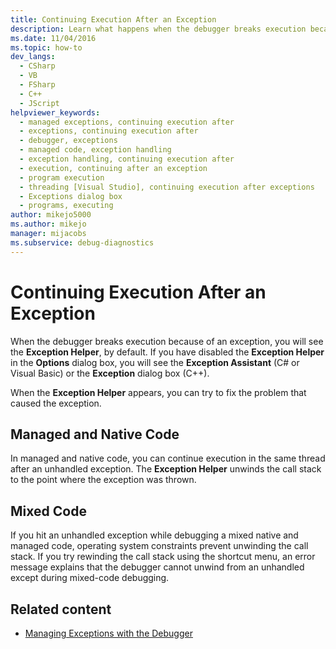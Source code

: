 ```yaml
---
title: Continuing Execution After an Exception
description: Learn what happens when the debugger breaks execution because of an unhandled exception. You might be able to continue execution in the same thread.
ms.date: 11/04/2016
ms.topic: how-to
dev_langs:
  - CSharp
  - VB
  - FSharp
  - C++
  - JScript
helpviewer_keywords:
  - managed exceptions, continuing execution after
  - exceptions, continuing execution after
  - debugger, exceptions
  - managed code, exception handling
  - exception handling, continuing execution after
  - execution, continuing after an exception
  - program execution
  - threading [Visual Studio], continuing execution after exceptions
  - Exceptions dialog box
  - programs, executing
author: mikejo5000
ms.author: mikejo
manager: mijacobs
ms.subservice: debug-diagnostics
---
```


# Continuing Execution After an Exception

When the debugger breaks execution because of an exception, you will see the **Exception Helper**, by default. If you have disabled the **Exception Helper** in the **Options** dialog box, you will see the **Exception Assistant** (C# or Visual Basic) or the **Exception** dialog box (C++).

When the **Exception Helper** appears, you can try to fix the problem that caused the exception.

## Managed and Native Code

In managed and native code, you can continue execution in the same thread after an unhandled exception. The **Exception Helper** unwinds the call stack to the point where the exception was thrown.

## Mixed Code

If you hit an unhandled exception while debugging a mixed native and managed code, operating system constraints prevent unwinding the call stack. If you try rewinding the call stack using the shortcut menu, an error message explains that the debugger cannot unwind from an unhandled except during mixed-code debugging.

## Related content

- [Managing Exceptions with the Debugger](../debugger/managing-exceptions-with-the-debugger.md)
